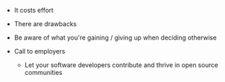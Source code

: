 <!SLIDE center subsection>

* It costs effort
* There are drawbacks
* Be aware of what you're gaining / giving up when deciding otherwise

* Call to employers
  * Let your software developers contribute and thrive in open source communities
